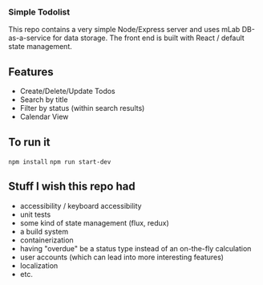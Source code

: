 ### Simple Todolist

This repo contains a very simple Node/Express server and uses mLab DB-as-a-service for data storage.
The front end is built with React / default state management.

## Features

* Create/Delete/Update Todos
* Search by title
* Filter by status (within search results)
* Calendar View

## To run it

`npm install`
`npm run start-dev`

## Stuff I wish this repo had

* accessibility / keyboard accessibility
* unit tests
* some kind of state management (flux, redux)
* a build system
* containerization
* having "overdue" be a status type instead of an on-the-fly calculation
* user accounts (which can lead into more interesting features)
* localization
* etc.
